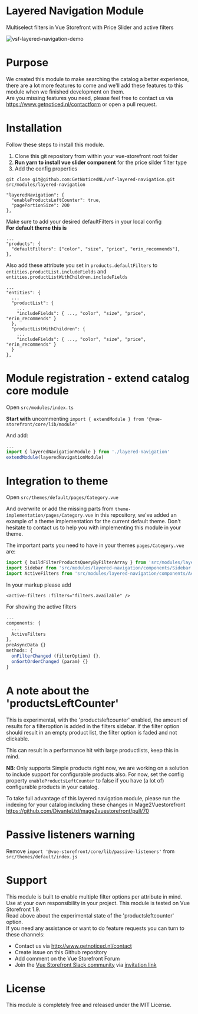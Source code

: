 # Layered Navigation Module
Multiselect filters in Vue Storefront with Price Slider and active filters

![vsf-layered-navigation-demo](https://user-images.githubusercontent.com/26965893/56032629-ee4ff700-5d22-11e9-9795-8b813f3dab55.png)

# Purpose
We created this module to make searching the catalog a better experience, there are a lot more features to come and we'll add these features to this module when we finished development on them.\
Are you missing features you need, please feel free to contact us via https://www.getnoticed.nl/contactform or open a pull request.

# Installation
Follow these steps to install this module.

1. Clone this git repository from within your vue-storefront root folder
1. **Run yarn to install vue slider component** for the price silder filter type
1. Add the config properties

```shell
git clone git@github.com:GetNoticedNL/vsf-layered-navigation.git src/modules/layered-navigation
```

```
"layeredNavigation": {
  "enableProductsLeftCounter": true,
  "pagePortionSize": 200
},
```

Make sure to add your desired defaultFilters in your local config \
**For default theme this is**

```
...
"products": {
  "defaultFilters": ["color", "size", "price", "erin_recommends"],
},
```

Also add these attribute you set in `products.defaultFilters` to `entities.productList.includeFields` and `entities.productListWithChildren.includeFields`

```
...
"entities": {
  ...
  "productList": {
    ...
    "includeFields": { ..., "color", "size", "price", "erin_recommends" }
  },
  "productListWithChildren": {
    ...
    "includeFields": { ..., "color", "size", "price", "erin_recommends" }
  }    
},
```

# Module registration - extend catalog core module
Open `src/modules/index.ts`

**Start with** uncommenting `import { extendModule } from '@vue-storefront/core/lib/module'`

And add:

```js
...
import { layeredNavigationModule } from './layered-navigation'
extendModule(layeredNavigationModule)
```

# Integration to theme
Open `src/themes/default/pages/Category.vue`

And overwrite or add the missing parts from `theme-implementation/pages/Category.vue` in this repository, we've added an example of a theme implementation for the current default theme.
Don't hesitate to contact us to help you with implementing this module in your theme.

The important parts you need to have in your themes `pages/Category.vue` are:
```js
import { buildFilterProductsQueryByFilterArray } from 'src/modules/layered-navigation/helpers/productsQueryByFilter'
import Sidebar from 'src/modules/layered-navigation/components/Sidebar'
import ActiveFilters from 'src/modules/layered-navigation/components/ActiveFilters'
```

In your markup please add 
```vue
<active-filters :filters="filters.available" />
```
For showing the active filters

```js
...
components: {
  ...
  ActiveFilters
},
preAsyncData {}
methods: {
  onFilterChanged (filterOption) {},
  onSortOrderChanged (param) {}  
}
```

# A note about the 'productsLeftCounter'
This is experimental, with the 'productsleftcounter' enabled, the amount of results for a filteroption is added in the filters sidebar. If the filter option should result in an empty product list, the filter option is faded and not clickable.

This can result in a performance hit with large productlists, keep this in mind.

**NB**: Only supports Simple products right now, we are working on a solution to include support for configurable products also. For now, set the config property `enableProductsLeftCounter` to false if you have (a lot of) configurable products in your catalog. 

To take full advantage of this layered navigation module, please run the indexing for your catalog including these changes in Mage2Vuestorefront https://github.com/DivanteLtd/mage2vuestorefront/pull/70

# Passive listeners warning
Remove `import '@vue-storefront/core/lib/passive-listeners'` from `src/themes/default/index.js` 

# Support
This module is built to enable multiple filter options per attribute in mind.\
Use at your own responsibility in your project. This module is tested on Vue Storefront 1.9.\
Read above about the experimental state of the 'productsleftcounter' option.\
If you need any assistance or want to do feature requests you can turn to these channels:

* Contact us via http://www.getnoticed.nl/contact
* Create issue on this Github repository
* Add comment on the Vue Storefront Forum
* Join the [Vue Storefront Slack community](https://vuestorefront.slack.com) via [invitation link](https://join.slack.com/t/vuestorefront/shared_invite/enQtMzA4MTM2NTE5NjM2LTI1M2RmOWIyOTk0MzFlMDU3YzJlYzcyYzNiNjUyZWJiMTZjZjc3MjRlYmE5ZWQ1YWRhNTQyM2ZjN2ZkMzZlNTg)

# License
This module is completely free and released under the MIT License.
